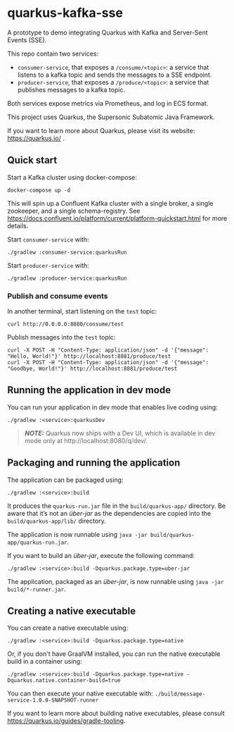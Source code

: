 # quarkus-kafka-sse

A prototype to demo integrating Quarkus with Kafka and Server-Sent Events (SSE).

This repo contain two services:
- `consumer-service`, that exposes a `/consume/<topic>`: a service that listens to a kafka topic and sends the messages to a SSE endpoint.
- `producer-service`, that exposes a `/produce/<topic>`: a service that publishes messages to a kafka topic.

Both services expose metrics via Prometheus, and log in ECS format.

This project uses Quarkus, the Supersonic Subatomic Java Framework.

If you want to learn more about Quarkus, please visit its website: https://quarkus.io/ .

## Quick start

Start a Kafka cluster using docker-compose:
```shell script
docker-compose up -d
```
This will spin up a Confluent Kafka cluster with a single broker, a single zookeeper, and a single schema-registry.
See https://docs.confluent.io/platform/current/platform-quickstart.html for more details.


Start `consumer-service` with:
```commandline
./gradlew :consumer-service:quarkusRun
```

Start `producer-service` with:
```commandline
./gradlew :producer-service:quarkusRun
```

### Publish and consume events
In another terminal, start listening on the `test` topic:
```commandline
curl http://0.0.0.0:8880/consume/test
```

Publish messages into the `test` topic:
```commandline
curl -X POST -H "Content-Type: application/json" -d '{"message": "Hello, World!"}' http://localhost:8881/produce/test
curl -X POST -H "Content-Type: application/json" -d '{"message": "Goodbye, World!"}' http://localhost:8881/produce/test
```



## Running the application in dev mode

You can run your application in dev mode that enables live coding using:
```shell script
./gradlew :<service>:quarkusDev
```

> **_NOTE:_**  Quarkus now ships with a Dev UI, which is available in dev mode only at http://localhost:8080/q/dev/.

## Packaging and running the application

The application can be packaged using:
```shell script
./gradlew :<service>:build
```
It produces the `quarkus-run.jar` file in the `build/quarkus-app/` directory.
Be aware that it’s not an _über-jar_ as the dependencies are copied into the `build/quarkus-app/lib/` directory.

The application is now runnable using `java -jar build/quarkus-app/quarkus-run.jar`.

If you want to build an _über-jar_, execute the following command:
```shell script
./gradlew :<service>:build -Dquarkus.package.type=uber-jar
```

The application, packaged as an _über-jar_, is now runnable using `java -jar build/*-runner.jar`.

## Creating a native executable

You can create a native executable using: 
```shell script
./gradlew :<service>:build -Dquarkus.package.type=native
```

Or, if you don't have GraalVM installed, you can run the native executable build in a container using: 
```shell script
./gradlew :<service>:build -Dquarkus.package.type=native -Dquarkus.native.container-build=true
```

You can then execute your native executable with: `./build/message-service-1.0.0-SNAPSHOT-runner`

If you want to learn more about building native executables, please consult https://quarkus.io/guides/gradle-tooling.

